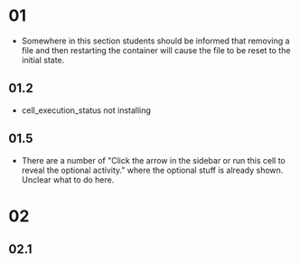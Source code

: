 01
==

* Somewhere in this section students should be informed that removing a file and then restarting the container will cause the file to be reset to the initial state.

01.2
----

* cell_execution_status not installing


01.5
----

* There are a number of "Click the arrow in the sidebar or run this cell to reveal the optional activity." where the optional stuff is already shown. Unclear what to do here.

02
==

02.1
----
